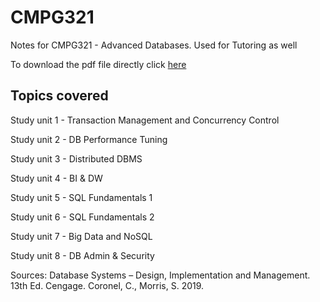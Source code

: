 # CMPG321
Notes for CMPG321 - Advanced Databases. Used for Tutoring as well

To download the pdf file directly click [here](https://github.com/AM-ops/CMPG321/raw/main/notes.pdf)

## Topics covered

Study unit 1 - Transaction Management and Concurrency Control

Study unit 2 - DB Performance Tuning

Study unit 3 - Distributed DBMS

Study unit 4 - BI & DW

Study unit 5 - SQL Fundamentals 1

Study unit 6 - SQL Fundamentals 2

Study unit 7 - Big Data and NoSQL

Study unit 8 - DB Admin & Security

Sources: Database Systems – Design, Implementation and Management. 13th Ed. Cengage. Coronel, C., Morris, S. 2019.
